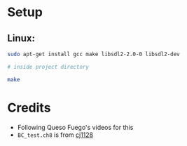 # **Setup**

## Linux:
```sh
sudo apt-get install gcc make libsdl2-2.0-0 libsdl2-dev

# inside project directory

make
```

# **Credits**
- Following Queso Fuego's videos for this
- `BC_test.ch8` is from [cj1128](https://github.com/cj1128/chip8-emulator/tree/master/rom)
